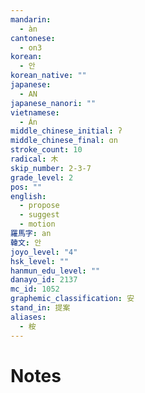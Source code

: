 ```yaml
---
mandarin:
  - àn
cantonese:
  - on3
korean:
  - 안
korean_native: ""
japanese:
  - AN
japanese_nanori: ""
vietnamese:
  - Án
middle_chinese_initial: ʔ
middle_chinese_final: ɑn
stroke_count: 10
radical: 木
skip_number: 2-3-7
grade_level: 2
pos: ""
english:
  - propose
  - suggest
  - motion
羅馬字: an
韓文: 안
joyo_level: "4"
hsk_level: ""
hanmun_edu_level: ""
danayo_id: 2137
mc_id: 1052
graphemic_classification: 安
stand_in: 提案
aliases:
  - 桉
---
```


# Notes

